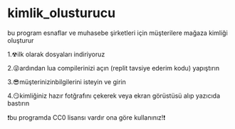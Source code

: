 # kimlik_olusturucu
 bu program esnaflar ve muhasebe şirketleri için müşterilere mağaza kimliği oluşturur

 
 1.☢ilk olarak dosyaları indiriyoruz


 
 2.😜ardından lua compilerinizi açın (replit tavsiye ederim kodu) yapıştırın


 
 3.😎müşterinizinbilgilerini isteyin ve girin



 
 4.😏kimliğiniz hazır fotğrafını çekerek veya ekran görüstüsü alıp yazıcıda bastırın


 ❗bu programda CC0 lisansı vardır ona göre kullanınız!❗


 

 
